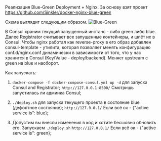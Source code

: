 Реализация Blue-Green Deployment + Nginx. За основу взят проект https://github.com/Sinkler/docker-nginx-blue-green

Схема выглядит следующим образом. 
![Blue-Green](https://miro.medium.com/max/828/1*aE4ALY3R8CipUZzpD2XPKQ.png)


В Consul храним текущий запущенный инстанс - либо green либо blue. Далее Registrator считывает все запущенные контейнеры, и шлёт их в Consul.
Чтобы nginx работал как reverse-proxy в его образ добавлен consul-template - утилита, которая позволяет менять конфигурацию conf.d/nginx.conf 
динамически в зависимости от того, что у нас хранится в Consul (Key/Value - deploy/backend). Меняет upstream с green на blue и наоборот.


Как запускать:

1) `docker-compose -f docker-compose-consul.yml up -d` для запуска Consul and Registrator;
 `http://127.0.0.1:8500/` Смотришь запустилась ли админка Consul;
2) `./deploy.sh` для запуска текущего проекта в состояние blue (дефолтное состояние);
`http://127.0.0.1/` Если всё ок - {"active service is": blue};

3) Допустим вы внесли изменения в код и хотите бесшовно обновить его. Запускаем `./deploy.sh`
`http://127.0.0.1/` Если всё ок - {"active service is": green};

 